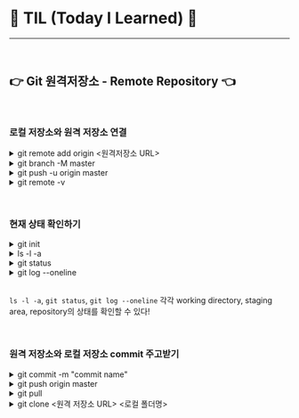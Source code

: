 # :star2: TIL (Today I Learned) :star2:
---
&nbsp;

## :point_right: Git 원격저장소 - Remote Repository :point_left:

&nbsp;

### **로컬 저장소와 원격 저장소 연결**


<details>
<summary> git remote add origin <원격저장소 URL> </summary>
<div markdown="1">

- remote: 로컬 저장소에 원격 저장소 추가
- origin: 추가하는 원격 저장소 별칭
- URL: origin의 주소

</div>
</details>

<details>
<summary> git branch -M master </summary>
<div markdown="1">

- 현재 브랜치의 이름을 master로 변경한다.
- -M: 브랜치 명이 존재할 경우 강제로 변경
- -m: 브랜치 명이 존재할 경우 에러 출력

</div>
</details>

<details>
<summary>
git push -u origin master
</summary>
<div markdown="1">

- push: 로컬 저장소에서 서버 저장소로 업로드
- -u
    - `git push` 만 입력하여 반영하거나 `git pull`을 입력할 때 원격 저장소의 master 브랜치를 로컬 저장소의 master 브랜치로 merge 할 수 있게 해주겠다는 의미
    - 서버의 원격 저장소가 비어있는 경우에만 사용 가능
- origin이라는 이름의 원격 저장소에 master라는 이름의 브랜치를 push

</div>
</details>

<details>
<summary>
git remote -v
</summary>
<div markdown="1">

- 등록된 원격 저장소 목록 확인
- fetch: 원격 저장소의 내용만 확인하고 로컬 데이터와 병합하지 않음
- pull: 원격 저장소의 내용을 자동으로 로컬 데이터와 병합
- push: 로컬 데이터의 내용을 원격 저장소에 입력
- 해당 명령어로 도출되는 fetch와 push는 각각 로컬 저장소에 입력할 내용을 불러오는 링크, 로컬 데이터의 내용을 저장할 원격 저장소의 링크이다.

</div>
</details>

&nbsp;

### **현재 상태 확인하기**

<details>
<summary>
git init
</summary>
<div markdown="1">

- 저장소가 비어있는 상태의 git을 초기화
- .git 파일 생성
- .git 파일은 숨겨져있음

</div>
</details>

<details>
<summary>
ls -l -a
</summary>
<div markdown="1">

- ls: working directory에 있는 파일 list를 출력
- -l: 한줄로
- -a: 숨겨져있는 파일/폴더까지

</div>
</details>

<details>
<summary>
git status
</summary>
<div markdown="1">

- 현재 staging area에 존재하는 파일의 상태를 보여줌
- 아직 commit 되지 않은 파일의 경우 untracked files로 출력 (빨간색)

</div>
</details>

<details>
<summary>
git log --oneline
</summary>
<div markdown="1">

- 현재 repository(저장소)에 commit 된 내역 출력
- --oneline: 한줄로 출력
- -graph: 앞에 *을 붙여서 출력력

</div>
</details>
&nbsp;

`ls -l -a`, `git status`, `git log --oneline`
각각 working directory, staging area, repository의 상태를 확인할 수 있다!

&nbsp;

### 원격 저장소와 로컬 저장소 commit 주고받기

<details>
<summary>
git commit -m "commit name"
</summary>
<div markdown="1">

- "commit name"이라는 이름의 commit 작성
- 해당 명령어를 통해 staging area에서 대기중이던 목록 repository로 업로드
- -m
    - 메세지를 함께 입력하는 명령어
    - 뒤의 commit name을 입력할 수 있게 해줌
    - 커밋 메세지는 변경된 내용에 대한 간략한 설명명


</div>
</details>

<details>
<summary>
git push origin master
</summary>
<div markdown="1">

- origin이라는 이름의 원격 저장소에 master라는 이름의 브랜치를 push (업로드)
- 로컬의 commit 목록 서버로 업로드
- -u를 통해 설정해놓았다면, git push만을 통해 업로드 가능

</div>
</details>

<details>
<summary>
git pull
</summary>
<div markdown="1">

- 원격 저장소의 브랜치를 로컬 데이터와 병합, 동기화

</div>
</details>

<details>
<summary>
git clone <원격 저장소 URL> <로컬 폴더명>
</summary>
<div markdown="1">

- 로컬 폴더명 이라는 폴더를 새로 만들어서 링크의 git을 복제하라
- clone을 통해서 새로운 저장소가 만들어지고 복사가 이루어짐짐

</div>
</details>

